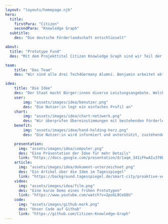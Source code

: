 ```yaml
---
layout: "layouts/homepage.njk"
hero:
  title:
    firstPara: "Citizen"
    secondPara: "Knowledge Graph"
  subtitle:
    des: "Die deutsche Förderlandschaft entschlüsselt"

about:
  title: "Prototype Fund"
  des: "Mit dem Projekttitel Citizen Knowledge Graph sind wir Teil der 15. Förderrunde des Prototype Funds. Die Förderphase beginnt im März 2024 and dauert 6 Monate."

team:
    title: "Das Team"
    des: "Wir sind alle drei Tech4Germany Alumni. Benjamin arbeitet aktuell als Softwareentwickler im Projekt 'Neues Rechtsinformationssystem' beim DigitalService. Vanessa verbessert bei ifok digitale Dienstleistungen der Verwaltung. Ben arbeitet als Data Engineer bei SoundCloud."

idea:
    title: "Die Idee"
    des: "Der Staat macht Bürger:innen diverse Leistungsangebote. Welche Ansprüche bestehen, ist vielen Menschen nicht bewusst. Anträge werden oft gar nicht oder falsch gestellt. Leistungen gehen verloren. Der Citizen Knowledge Graph informiert Bürger:innen über ihre Rechte und Ansprüche und unterstützt sie dabei, Anträge ordnungsgemäß einzureichen."
    user:
        img: "assets/images/idea/benutzer.png"
        des: "Die Nutzer:in legt ein einfaches Profil an"
    chart:
        img: "assets/images/idea/chart-netzwerk.png"
        des: "Wir überprüfen Übereinstimmungen mit bestehenden Förderleistungen"
    benefit:
        img: "assets/images/idea/hand-holding-herz.png"
        des: "Die Nutzer:in wird informiert und unterstützt, zustehende Förderungen zu beantragen"

    presentation:
      img: "assets/images/idea/computer.png"
      des: "Eine Präsentation der Idee für mehr Details"
      link: "https://docs.google.com/presentation/d/1aqm_341iFhwAIu370b-LYOerN3eHKuOsyEtEuDHGWAU/edit#slide=id.p"
    article:
      img: "assets/images/idea/dokument-unterzeichnet.png"
      des: "Ein Artikel über die Idee im Tagesspiegel"  
      link: "https://background.tagesspiegel.de/smart-city/proaktive-verwaltung-als-selfmade-loesung"
    video:
      img: "assets/images/idea/film.png"
      des: "Eine kurze Demo eines frühen Prototypen"
      link: "https://www.youtube.com/watch?v=2poGL8CeD8U"
    code:
      img: "assets/images/github-mark.png"
      des: "Unser Code auf Github"
      link: "https://github.com/Citizen-Knowledge-Graph"
---
```

